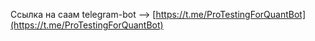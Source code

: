 Ссылка на саам telegram-bot --> [https://t.me/ProTestingForQuantBot](https://t.me/ProTestingForQuantBot)
